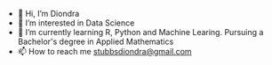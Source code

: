 - 👋 Hi, I’m Diondra
- 👀 I’m interested in Data Science
- 🌱 I’m currently learning R, Python and Machine Learing. Pursuing a Bachelor's degree in Applied Mathematics
- 📫 How to reach me stubbsdiondra@gmail.com

<!---
stubbsdiondra/stubbsdiondra is a ✨ special ✨ repository because its `README.md` (this file) appears on your GitHub profile.
You can click the Preview link to take a look at your changes.
--->

